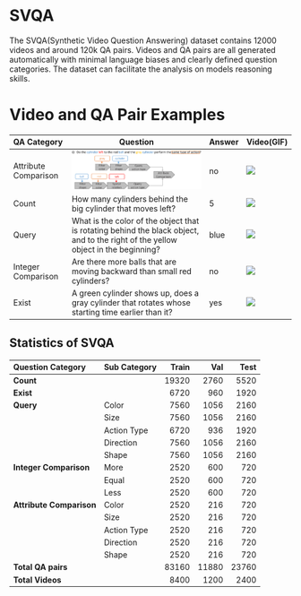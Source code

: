# SVQA
The SVQA(Synthetic Video Question Answering) dataset contains 12000 videos and around 120k QA pairs. Videos and QA pairs are all generated automatically with minimal language biases and clearly defined question categories. The dataset can facilitate the analysis on models reasoning skills.

# Video and QA Pair Examples
| QA Category|Question|Answer|Video(GIF)
| :----------------- | --------------------------------- | ----------------------------- | ---------------------------------------- |
|Attribute Comparison|![](GIF/6.jpg)|no|![](GIF/3997.gif)|
|Count|How many cylinders behind the big cylinder that moves left?|5|![](GIF/377.gif)|
|Query|What is the color of the object that is rotating behind the black object, and to the right of the yellow object in the beginning?|blue|![](GIF/1792.gif)|
|Integer Comparison|Are there more balls that are moving backward than small red cylinders?|no|![](GIF/4929.gif)|
|Exist|A green cylinder shows up, does a gray cylinder that rotates whose starting time earlier than it?|yes|![](GIF/6517.gif)|


## Statistics of SVQA
| Question Category       |Sub Category|       Train |       Val  |       Test  |
| :---------------        |:------     | ----------: | ---------: | ----------: |
| **Count**               |            |     19320   |      2760  |  5520       |
| **Exist**               |            |     6720    |      960   |  1920       |
|**Query**                |Color       |     7560    |      1056  |  2160       | 
|                         |Size        |     7560    |      1056  |  2160       | 
|                         |Action Type |     6720    |      936   |  1920       | 
|                         |Direction   |     7560    |      1056  |  2160       | 
|                         |Shape       |     7560    |      1056  |  2160       |
|**Integer Comparison**   |More        |     2520    |      600   |  720        | 
|                         |Equal       |     2520    |      600   |  720        | 
|                         |Less        |     2520    |      600   |  720        |
|**Attribute Comparison** |Color       |     2520    |      216   |  720        | 
|                         |Size        |     2520    |      216   |  720        | 
|                         |Action Type |     2520    |      216   |  720        | 
|                         |Direction   |     2520    |      216   |  720        | 
|                         |Shape       |     2520    |      216   |  720        | 
| **Total QA pairs**      |            |     83160   |      11880 |  23760      |
| **Total Videos**        |            |     8400    |      1200  |  2400       |
